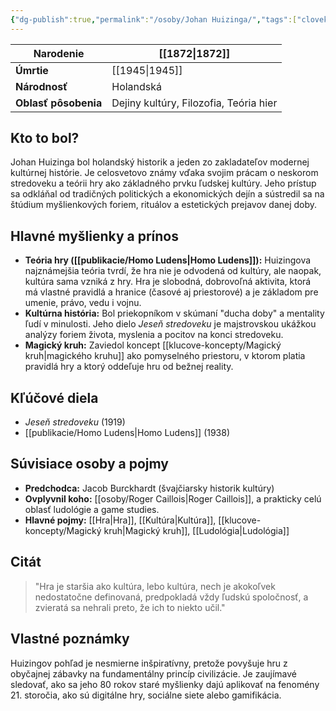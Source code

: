 ```yaml
---
{"dg-publish":true,"permalink":"/osoby/Johan Huizinga/","tags":["clovek","autor","historik","filozof","teoretik-kultury"],"created":"2025-06-21T01:39:35.707+02:00","updated":"2025-06-28T19:49:04.627+02:00"}
---
```



| **Narodenie**        | [[1872\|1872]]                               |
| -------------------- | -------------------------------------- |
| **Úmrtie**           | [[1945\|1945]]                               |
| **Národnosť**        | Holandská                              |
| **Oblasť pôsobenia** | Dejiny kultúry, Filozofia, Teória hier |

## Kto to bol?

Johan Huizinga bol holandský historik a jeden zo zakladateľov modernej kultúrnej histórie. Je celosvetovo známy vďaka svojim prácam o neskorom stredoveku a teórii hry ako základného prvku ľudskej kultúry. Jeho prístup sa odkláňal od tradičných politických a ekonomických dejín a sústredil sa na štúdium myšlienkových foriem, rituálov a estetických prejavov danej doby.

## Hlavné myšlienky a prínos

* **Teória hry ([[publikacie/Homo Ludens\|Homo Ludens]]):** Huizingova najznámejšia teória tvrdí, že hra nie je odvodená od kultúry, ale naopak, kultúra sama vzniká z hry. Hra je slobodná, dobrovoľná aktivita, ktorá má vlastné pravidlá a hranice (časové aj priestorové) a je základom pre umenie, právo, vedu i vojnu.
* **Kultúrna história:** Bol priekopníkom v skúmaní "ducha doby" a mentality ľudí v minulosti. Jeho dielo *Jeseň stredoveku* je majstrovskou ukážkou analýzy foriem života, myslenia a pocitov na konci stredoveku.
* **Magický kruh:** Zaviedol koncept [[klucove-koncepty/Magický kruh\|magického kruhu]] ako pomyselného priestoru, v ktorom platia pravidlá hry a ktorý oddeľuje hru od bežnej reality.

## Kľúčové diela

* *Jeseň stredoveku* (1919)
* [[publikacie/Homo Ludens\|Homo Ludens]] (1938)

## Súvisiace osoby a pojmy

* **Predchodca:** Jacob Burckhardt (švajčiarsky historik kultúry)
* **Ovplyvnil koho:** [[osoby/Roger Caillois\|Roger Caillois]], a prakticky celú oblasť ludológie a game studies.
* **Hlavné pojmy:** [[Hra\|Hra]], [[Kultúra\|Kultúra]], [[klucove-koncepty/Magický kruh\|Magický kruh]], [[Ludológia\|Ludológia]]

## Citát

> "Hra je staršia ako kultúra, lebo kultúra, nech je akokoľvek nedostatočne definovaná, predpokladá vždy ľudskú spoločnosť, a zvieratá sa nehrali preto, že ich to niekto učil."

## Vlastné poznámky

Huizingov pohľad je nesmierne inšpiratívny, pretože povyšuje hru z obyčajnej zábavky na fundamentálny princíp civilizácie. Je zaujímavé sledovať, ako sa jeho 80 rokov staré myšlienky dajú aplikovať na fenomény 21. storočia, ako sú digitálne hry, sociálne siete alebo gamifikácia.